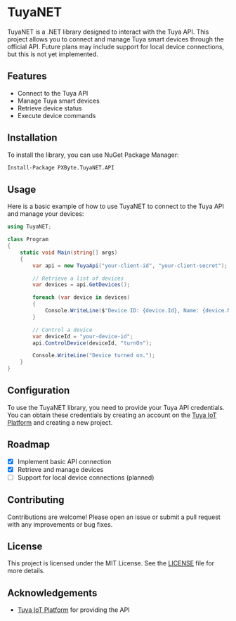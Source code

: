 # TuyaNET

TuyaNET is a .NET library designed to interact with the Tuya API. This project allows you to connect and manage Tuya
smart devices through the official API. Future plans may include support for local device connections, but this is not
yet implemented.

## Features

- Connect to the Tuya API
- Manage Tuya smart devices
- Retrieve device status
- Execute device commands

## Installation

To install the library, you can use NuGet Package Manager:

```bash
Install-Package PXByte.TuyaNET.API
```

## Usage

Here is a basic example of how to use TuyaNET to connect to the Tuya API and manage your devices:

```csharp
using TuyaNET;

class Program
{
    static void Main(string[] args)
    {
        var api = new TuyaApi("your-client-id", "your-client-secret");

        // Retrieve a list of devices
        var devices = api.GetDevices();

        foreach (var device in devices)
        {
            Console.WriteLine($"Device ID: {device.Id}, Name: {device.Name}");
        }

        // Control a device
        var deviceId = "your-device-id";
        api.ControlDevice(deviceId, "turnOn");

        Console.WriteLine("Device turned on.");
    }
}
```

## Configuration

To use the TuyaNET library, you need to provide your Tuya API credentials. You can obtain these credentials by creating
an account on the [Tuya IoT Platform](https://iot.tuya.com/) and creating a new project.

## Roadmap

- [x] Implement basic API connection
- [x] Retrieve and manage devices
- [ ] Support for local device connections (planned)

## Contributing

Contributions are welcome! Please open an issue or submit a pull request with any improvements or bug fixes.

## License

This project is licensed under the MIT License. See the [LICENSE](LICENSE) file for more details.

## Acknowledgements

- [Tuya IoT Platform](https://iot.tuya.com/) for providing the API